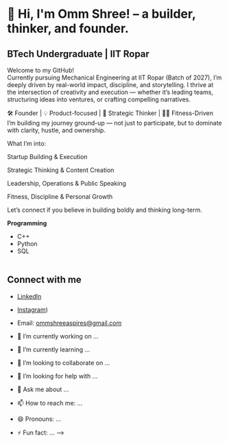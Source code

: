 # 👋 Hi, I'm Omm Shree! – a builder, thinker, and founder.

## BTech Undergraduate | IIT Ropar <br/>
Welcome to my GitHub! <br/>
Currently pursuing Mechanical Engineering at IIT Ropar (Batch of 2027), I’m deeply driven by real-world impact, discipline, and storytelling. I thrive at the intersection of creativity and execution — whether it’s leading teams, structuring ideas into ventures, or crafting compelling narratives. <br/>

🛠️ Founder | 💡 Product-focused | 🧠 Strategic Thinker | 🏋️‍♂️ Fitness-Driven <br/>
I’m building my journey ground-up — not just to participate, but to dominate with clarity, hustle, and ownership.<br/>

What I’m into:<br/>

Startup Building & Execution

Strategic Thinking & Content Creation

Leadership, Operations & Public Speaking

Fitness, Discipline & Personal Growth

Let’s connect if you believe in building boldly and thinking long-term.<br/>


**Programming**<br/>
- C++ <br/>
- Python <br/>
- SQL <br/><br/>

## Connect with me
- [LinkedIn](https:linkedin.com/in/omm-shree-b9910b1b9/)
- [Instagram](https:instagram.com/0mm.5hr33/))
- Email: ommshreeaspires@gmail.com




- 🔭 I’m currently working on ...
- 🌱 I’m currently learning ...
- 👯 I’m looking to collaborate on ...
- 🤔 I’m looking for help with ...
- 💬 Ask me about ...
- 📫 How to reach me: ...
- 😄 Pronouns: ...
- ⚡ Fun fact: ...
-->
